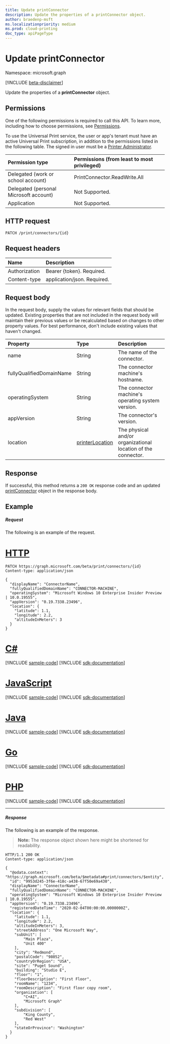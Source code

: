 ```yaml
---
title: Update printConnector
description: Update the properties of a printConnector object.
author: braedenp-msft
ms.localizationpriority: medium
ms.prod: cloud-printing
doc_type: apiPageType
---
```


# Update printConnector

Namespace: microsoft.graph

[!INCLUDE [beta-disclaimer](../../includes/beta-disclaimer.md)]

Update the properties of a **printConnector** object.

## Permissions
One of the following permissions is required to call this API. To learn more, including how to choose permissions, see [Permissions](/graph/permissions-reference).

To use the Universal Print service, the user or app's tenant must have an active Universal Print subscription, in addition to the permissions listed in the following table. The signed in user must be a [Printer Administrator](/azure/active-directory/users-groups-roles/directory-assign-admin-roles#printer-administrator).

|Permission type | Permissions (from least to most privileged) |
|:---------------|:--------------------------------------------|
|Delegated (work or school account)| PrintConnector.ReadWrite.All |
|Delegated (personal Microsoft account)|Not Supported.|
|Application|Not Supported.|

## HTTP request
<!-- { "blockType": "ignored" } -->
```http
PATCH /print/connectors/{id}
```
## Request headers
| Name       | Description|
|:-----------|:-----------|
| Authorization | Bearer {token}. Required. |
| Content-type  | application/json. Required.|

## Request body
In the request body, supply the values for relevant fields that should be updated. Existing properties that are not included in the request body will maintain their previous values or be recalculated based on changes to other property values. For best performance, don't include existing values that haven't changed.

| Property     | Type        | Description |
|:-------------|:------------|:------------|
|name|String|The name of the connector.|
|fullyQualifiedDomainName|String|The connector machine's hostname.|
|operatingSystem|String|The connector machine's operating system version.|
|appVersion|String|The connector's version.|
|location|[printerLocation](../resources/printerlocation.md)|The physical and/or organizational location of the connector.|

## Response
If successful, this method returns a `200 OK` response code and an updated [printConnector](../resources/printConnector.md) object in the response body.
## Example
##### Request
The following is an example of the request.

# [HTTP](#tab/http)
<!-- {
  "blockType": "request",
  "name": "update_connector"
}-->
```http
PATCH https://graph.microsoft.com/beta/print/connectors/{id}
Content-type: application/json

{
  "displayName": "ConnectorName",
  "fullyQualifiedDomainName": "CONNECTOR-MACHINE",
  "operatingSystem": "Microsoft Windows 10 Enterprise Insider Preview | 10.0.19555",
  "appVersion": "0.19.7338.23496",
  "location": {
    "latitude": 1.1,
    "longitude": 2.2,
    "altitudeInMeters": 3
  }
}
```

# [C#](#tab/csharp)
[!INCLUDE [sample-code](../includes/snippets/csharp/update-connector-csharp-snippets.md)]
[!INCLUDE [sdk-documentation](../includes/snippets/snippets-sdk-documentation-link.md)]

# [JavaScript](#tab/javascript)
[!INCLUDE [sample-code](../includes/snippets/javascript/update-connector-javascript-snippets.md)]
[!INCLUDE [sdk-documentation](../includes/snippets/snippets-sdk-documentation-link.md)]

# [Java](#tab/java)
[!INCLUDE [sample-code](../includes/snippets/java/update-connector-java-snippets.md)]
[!INCLUDE [sdk-documentation](../includes/snippets/snippets-sdk-documentation-link.md)]

# [Go](#tab/go)
[!INCLUDE [sample-code](../includes/snippets/go/update-connector-go-snippets.md)]
[!INCLUDE [sdk-documentation](../includes/snippets/snippets-sdk-documentation-link.md)]

# [PHP](#tab/php)
[!INCLUDE [sample-code](../includes/snippets/php/update-connector-php-snippets.md)]
[!INCLUDE [sdk-documentation](../includes/snippets/snippets-sdk-documentation-link.md)]

---

##### Response
The following is an example of the response.
>**Note:** The response object shown here might be shortened for readability.
<!-- {
  "blockType": "response",
  "truncated": true,
  "@odata.type": "microsoft.graph.printConnector"
} -->
```http
HTTP/1.1 200 OK
Content-type: application/json

{
  "@odata.context": "https://graph.microsoft.com/beta/$metadata#print/connectors/$entity",
  "id": "9953d245-3f6e-418c-a438-67f50e69a430",
  "displayName": "ConnectorName",
  "fullyQualifiedDomainName": "CONNECTOR-MACHINE",
  "operatingSystem": "Microsoft Windows 10 Enterprise Insider Preview | 10.0.19555",
  "appVersion": "0.19.7338.23496",
  "registeredDateTime": "2020-02-04T00:00:00.0000000Z",
  "location": {
    "latitude": 1.1,
    "longitude": 2.2,
    "altitudeInMeters": 3,
    "streetAddress": "One Microsoft Way",
    "subUnit": [
        "Main Plaza",
        "Unit 400"
    ],
    "city": "Redmond",
    "postalCode": "98052",
    "countryOrRegion": "USA",
    "site": "Puget Sound",
    "building": "Studio E",
    "floor": "1",
    "floorDescription": "First Floor",
    "roomName": "1234",
    "roomDescription": "First floor copy room",
    "organization": [
        "C+AI",
        "Microsoft Graph"
    ],
    "subdivision": [
        "King County",
        "Red West"
    ],
    "stateOrProvince": "Washington"
  }
}
```

<!-- uuid: 8fcb5dbc-d5aa-4681-8e31-b001d5168d79
2015-10-25 14:57:30 UTC -->
<!-- {
  "type": "#page.annotation",
  "description": "Update printConnector",
  "keywords": "",
  "section": "documentation",
  "tocPath": ""
}-->
